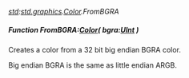 _[std](../../modules/std/std-module.md):[std.graphics](../../modules/std/std-graphics.md).[Color](../../modules/std/std-graphics-color.md).FromBGRA_
##### Function FromBGRA:[Color](../../modules/std/std-graphics-color.md)( bgra:[UInt](../../modules/wonkey/wonkey-types-uint.md) )
Creates a color from a 32 bit big endian BGRA color.

Big endian BGRA is the same as little endian ARGB.
